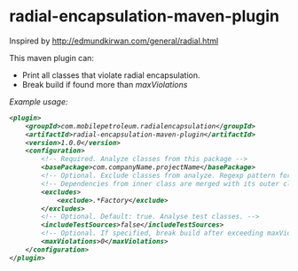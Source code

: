 # radial-encapsulation-maven-plugin

Inspired by http://edmundkirwan.com/general/radial.html

This maven plugin can:
<ul>
  <li>Print all classes that violate radial encapsulation.</li>
  <li>Break build if found more than <i>maxViolations<i></li>
</ul>

Example usage:

```xml
<plugin>
    <groupId>com.mobilepetroleum.radialencapsulation</groupId>
    <artifactId>radial-encapsulation-maven-plugin</artifactId>
    <version>1.0.0</version>
    <configuration>
        <!-- Required. Analyze classes from this package -->
        <basePackage>com.companyName.projectName</basePackage>
        <!-- Optional. Exclude classes from analyze. Regexp pattern for fully qualified class name -->
        <!-- Dependencies from inner class are merged with its outer class dependencies --> 
        <excludes>
            <exclude>.*Factory</exclude>
        </excludes>
        <!-- Optional. Default: true. Analyse test classes. -->
        <includeTestSources>false</includeTestSources>
        <!-- Optional. If specified, break build after exceeding maxViolations -->
        <maxViolations>0</maxViolations>
    </configuration>
</plugin>
```
